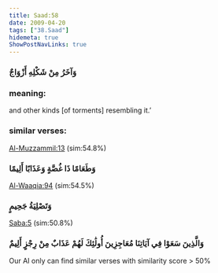 ```yaml
---
title: Saad:58
date: 2009-04-20
tags: ["38.Saad"]
hidemeta: true 
ShowPostNavLinks: true 
---
```

### وَآخَرُ مِنْ شَكْلِهِ أَزْوَاجٌ
### meaning: 
and other kinds [of torments] resembling it.’
### similar verses: 

[Al-Muzzammil:13](/73/13) (sim:54.8%)

### وَطَعَامًا ذَا غُصَّةٍ وَعَذَابًا أَلِيمًا

[Al-Waaqia:94](/56/94) (sim:54.5%)

### وَتَصْلِيَةُ جَحِيمٍ

[Saba:5](/34/5) (sim:50.8%)

### وَالَّذِينَ سَعَوْا فِي آيَاتِنَا مُعَاجِزِينَ أُولَٰئِكَ لَهُمْ عَذَابٌ مِنْ رِجْزٍ أَلِيمٌ

Our AI only can find similar verses with similarity score > 50% 

